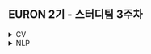 ## EURON 2기 - 스터디팀 3주차
<details>
<summary>CV</summary>
<div markdown="1">       
  
  | 주차 | 내용             | 발표자                               | 발표자료 |
| ---- | ---------------- | ------------------------------------ | -------- |
| 3    | cs231n 3주차     | 최예은, 최지우                       | [📚]()    |



## Requirements

❗️Local Environment (Jupyter Notebook) 가 아닌  `Google Colab` 을 이용해주세요. ( 미리 설치하실 것은 따로 없으며, Assignment 절차를 따라주시면 됩니다. )

<img width="848" alt="Screenshot 2021-03-21 at 19 53 57" src="https://user-images.githubusercontent.com/49134038/111903237-9086c680-8a84-11eb-8652-19a7668d106a.png">

* 1주차 과제 시 업로드 했던 구글 드라이브의 assignment1을 이용합니다.



## Assignment

* https://cs231n.github.io/assignments2020/assignment1/ 의 `Q2: Training a Support Vector Machine (25 points)` 을 완료해주세요.

  💥 **Submission**



## Submission

> 명시된 파일을 구글 드라이브에서 다운받아 해당 `Week_3`  branch에 업로드하신 후 `pull request` 를 진행해주세요.


1. `svm.ipynb` 을 완료하신 후, `.py` 파일로 변환해서 제출해주세요. (모든 cell을 하나의 py 파일에 합쳐주세요)
2. `linear_svm.py` 을 제출해주세요.
3. `linear_classifier.py` 을 제출해주세요.



## Extra-Credit

* https://github.com/deeplearningzerotoall

  * `lab-06` ~ `lab-07` 을 진행해주세요.
  
</div>
</details>

<details>
<summary>NLP</summary>
<div markdown="1">       



</div>
</details>

